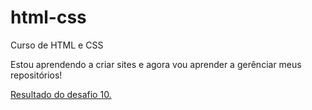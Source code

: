 # html-css
 Curso de HTML e CSS

 Estou aprendendo a criar sites e agora vou aprender a gerênciar meus repositórios!

 <a href="desafios/d010/androidsite.html">Resultado do desafio 10.</a>